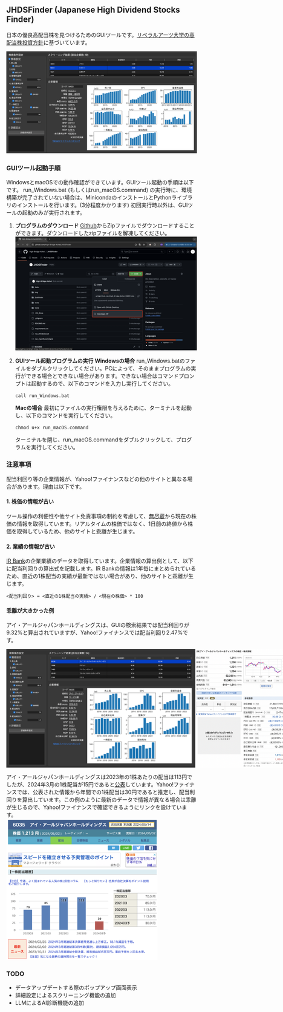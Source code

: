 ## JHDSFinder (Japanese High Dividend Stocks Finder)
日本の優良高配当株を見つけるためのGUIツールです。[リベラルアーツ大学の高配当株投資方針](https://liberaluni.com/stock-tool)に基づいています。

![GUIツール](./img/GUI.png)

### GUIツール起動手順
WindowsとmacOSでの動作確認ができています。GUIツール起動の手順は以下です。
run_Windows.bat (もしくはrun_macOS.command) の実行時に、環境構築が完了されていない場合は、MinicondaのインストールとPythonライブラリのインストールを行います。(3分程度かかります) 初回実行時以外は、GUIツールの起動のみが実行されます。

1. **プログラムのダウンロード**
   [Github](https://github.com/High-Bridge-Kohei/JHDSFinder)からZipファイルでダウンロードすることができます。ダウンロードしたzipファイルを解凍してください。
![ダウンロード](./img/donwnload_zip.png)
2. **GUIツール起動プログラムの実行**
   **Windowsの場合**
   run_Windows.batのファイルをダブルクリックしてください。PCによって、そのままプログラムの実行ができる場合とできない場合があります。できない場合はコマンドプロンプトは起動するので、以下のコマンドを入力し実行してください。
   ```
   call run_Windows.bat
   ```
   **Macの場合**
   最初にファイルの実行権限を与えるために、ターミナルを起動し、以下のコマンドを実行してください。

   ```
   chmod u+x run_macOS.command
   ```
   ターミナルを閉じ、run_macOS.commandをダブルクリックして、プログラムを実行してください。

### 注意事項
配当利回り等の企業情報が、Yahoo!ファイナンスなどの他のサイトと異なる場合があります。理由は以下です。

#### 1. 株価の情報が古い
ツール操作の利便性や他サイト免責事項の制約を考慮して、[無尽蔵](https://mujinzou.com/)から現在の株価の情報を取得しています。リアルタイムの株価ではなく、1日前の終値から株価を取得しているため、他のサイトと乖離が生じます。

#### 2. 業績の情報が古い
[IR Bank](https://irbank.net/download)の企業業績のデータを取得しています。企業情報の算出例として、以下に配当利回りの算出式を記載します。IR Bankの情報は1年毎にまとめられているため、直近の1株配当の実績が最新ではない場合があり、他のサイトと乖離が生じます。
```
<配当利回り> = <直近の1株配当の実績> / <現在の株価> * 100
```

#### 乖離が大きかった例
アイ・アールジャパンホールディングスは、GUIの検索結果では配当利回りが9.32%と算出されていますが、Yahoo!ファイナンスでは配当利回り2.47%です。
<div style="display: flex;">
    <img src="./img/ir_japan_gui.png" style="width: 500px;">
    <img src="./img/ir_japan_yahoo.png" style="width: 250px;">
</div>


アイ・アールジャパンホールディングスは2023年の1株あたりの配当は113円でしたが、2024年3月の1株配当が15円であると[公表](https://www.irjapan.jp/ir_info/stock/premium.html)しています。Yahoo!ファイナンスでは、公表された情報から年間での1株配当は30円であると推定し、配当利回りを算出しています。この例のように最新のデータで情報が異なる場合は乖離が生じるので、Yahoo!ファイナンスで確認できるようにリンクを設けています。<br>
<img src="./img/ir_japan_kabuyoho.png" width="400">

### TODO
- データアップデートする際のポップアップ画面表示
- 詳細設定によるスクリーニング機能の追加
- LLMによるAI診断機能の追加